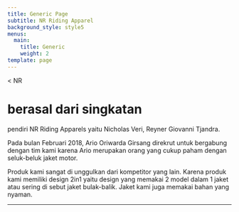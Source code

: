 ```yaml
---
title: Generic Page
subtitle: NR Riding Apparel
background_style: style5
menus:
  main:
    title: Generic
    weight: 2
template: page
---
```

< NR <h1>berasal dari singkatan</h1> pendiri NR Riding Apparels yaitu Nicholas Veri, Reyner Giovanni Tjandra. 

Pada bulan Februari 2018, Ario Oriwarda Girsang direkrut untuk bergabung dengan tim kami karena Ario merupakan orang yang cukup paham dengan seluk-beluk jaket motor.

Produk kami sangat di unggulkan dari kompetitor yang lain. Karena produk kami memiliki design 2in1 yaitu design yang memakai 2 model dalam 1 jaket atau sering di sebut jaket bulak-balik. Jaket kami juga memakai bahan yang nyaman.

- - -